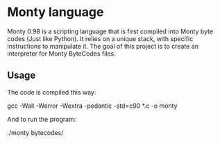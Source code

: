 # Monty language
Monty 0.98 is a scripting language that is first compiled into Monty byte codes (Just like Python). It relies on a unique stack, with specific instructions to manipulate it. The goal of this project is to create an interpreter for Monty ByteCodes files.
## Usage
The code is compiled this way:

gcc -Wall -Werror -Wextra -pedantic -std=c90 *.c -o monty

And to run the program:

./monty bytecodes/
